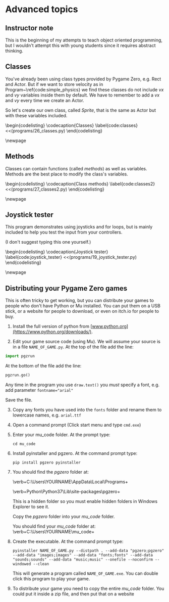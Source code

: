 # Advanced topics


## Instructor note

This is the beginning of my attempts to teach object oriented programming, but I wouldn't attempt this with young students since it requires abstract thinking.



## Classes

You've already been using class types provided by Pygame Zero, e.g. Rect and Actor.
But if we want to store velocity as in Program~\ref{code:simple_physics} we find these classes do not
include *vx* and *vy* variables inside them by default.
We have to remember to add a *vx* and *vy* every time we create an Actor.

So let's
create our own class, called *Sprite*, that is the same as Actor but with
these variables included.

\begin{codelisting}
\codecaption{Classes}
\label{code:classes}
<<(programs/26_classes.py)
\end{codelisting}


\newpage


## Methods

Classes can contain functions (called *methods*) as well as variables.
Methods are the best place to modify the class's variables.

\begin{codelisting}
\codecaption{Class methods}
\label{code:classes2}
<<(programs/27_classes2.py)
\end{codelisting}


\newpage


## Joystick tester

This program demonstrates using joysticks and for loops, but is mainly included to help you test the input from your controllers.

(I don't suggest typing this one yourself.)

\begin{codelisting}
\codecaption{Joystick tester}
\label{code:joystick_tester}
<<(programs/19_joystick_tester.py)
\end{codelisting}

\newpage

## Distributing your Pygame Zero games

This is often tricky to get working, but you can distribute your games to people who don't have Python or Mu installed.  You can put them on a USB stick, or a website for people to download, or even on itch.io for people to buy.

1. Install the full version of python from [www.python.org](https://www.python.org/downloads/).

6. Edit your game source code (using Mu).  We will assume your source is in a file ```NAME_OF_GAME.py```.  At the top of the file add the line:
```python
import pgzrun
```
At the bottom of the file add the line:
```python
pgzrun.go()
```
Any time in the program you use `draw.text()` you *must* specify a font, e.g. add parameter  `fontname="arial"`

Save the file.

3. Copy any fonts you have used into the `fonts` folder and rename them to lowercase names, e.g. `arial.ttf`

3. Open a command prompt (Click start menu and type ```cmd.exe```)

4. Enter your mu_code folder.  At the prompt type:
    
    ```cd mu_code```
    
5. Install pyinstaller and pgzero.  At the command prompt type:

    ```pip install pgzero pyinstaller```
    
2. You should find the *pgzero* folder at:

    \verb+C:\Users\YOURNAME\AppData\\Local\\Programs\+

    \verb+Python\Python37\Lib\site-packages\pgzero+

    This is a hidden folder so you must enable hidden folders in Windows Explorer to see it.
    
    Copy the *pgzero* folder into your *mu_code* folder.
    
    You should find your *mu_code* folder at:
    \verb+C:\Users\YOURNAME\mu_code+
      
7. Create the executable.  At the command prompt type:
    
    ```pyinstaller NAME_OF_GAME.py --distpath . --add-data "pgzero;pgzero" --add-data "images;images" --add-data "fonts;fonts" --add-data "sounds;sounds" --add-data "music;music" --onefile --noconfirm --windowed --clean```
    
   This will generate a program called ```NAME_OF_GAME.exe```.  You can double click this program to play your game.
   
8. To distribute your game you need to copy the entire *mu_code* folder.  You could put it inside a zip file, and then
put that on a website

